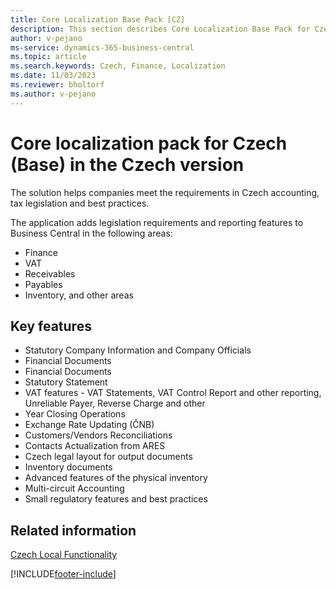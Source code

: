 ```yaml
---
title: Core Localization Base Pack [CZ]
description: This section describes Core Localization Base Pack for Czech extension that helps companies meet their requirements.
author: v-pejano
ms-service: dynamics-365-business-central
ms.topic: article
ms.search.keywords: Czech, Finance, Localization
ms.date: 11/03/2023
ms.reviewer: bholtorf
ms.author: v-pejano
---
```


# Core localization pack for Czech (Base) in the Czech version

The solution helps companies meet the requirements in Czech accounting, tax legislation and best practices.  

The application adds legislation requirements and reporting features to Business Central in the following areas:

- Finance  
- VAT  
- Receivables  
- Payables  
- Inventory, and other areas

## Key features

- Statutory Company Information and Company Officials  
- Financial Documents  
- Financial Documents  
- Statutory Statement 
- VAT features - VAT Statements, VAT Control Report and other reporting, Unreliable Payer, Reverse Charge and other
- Year Closing Operations
- Exchange Rate Updating (ČNB)
- Customers/Vendors Reconciliations
- Contacts Actualization from ARES
- Czech legal layout for output documents
- Inventory documents
- Advanced features of the physical inventory
- Multi-circuit Accounting
- Small regulatory features and best practices

## Related information  

[Czech Local Functionality](czech-local-functionality.md)  


[!INCLUDE[footer-include](../../includes/footer-banner.md)]
